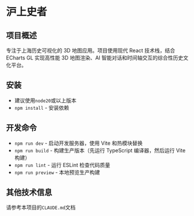# 沪上史者

## 项目概述

专注于上海历史可视化的 3D 地图应用。项目使用现代 React 技术栈，结合 ECharts GL 实现高性能 3D 地图渲染、AI 智能对话和时间轴交互的综合性历史文化平台。

## 安装

- 建议使用`node20`或以上版本
- `npm install` - 安装依赖

## 开发命令

- `npm run dev` - 启动开发服务器，使用 Vite 和热模块替换
- `npm run build` - 构建生产版本（先运行 TypeScript 编译器，然后运行 Vite 构建）
- `npm run lint` - 运行 ESLint 检查代码质量
- `npm run preview` - 本地预览生产构建

## 其他技术信息

请参考本项目的`CLAUDE.md`文档
